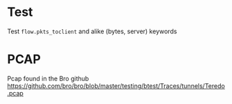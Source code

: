 Test
====

Test `flow.pkts_toclient` and alike (bytes, server) keywords

PCAP
====

Pcap found in the Bro github https://github.com/bro/bro/blob/master/testing/btest/Traces/tunnels/Teredo.pcap

